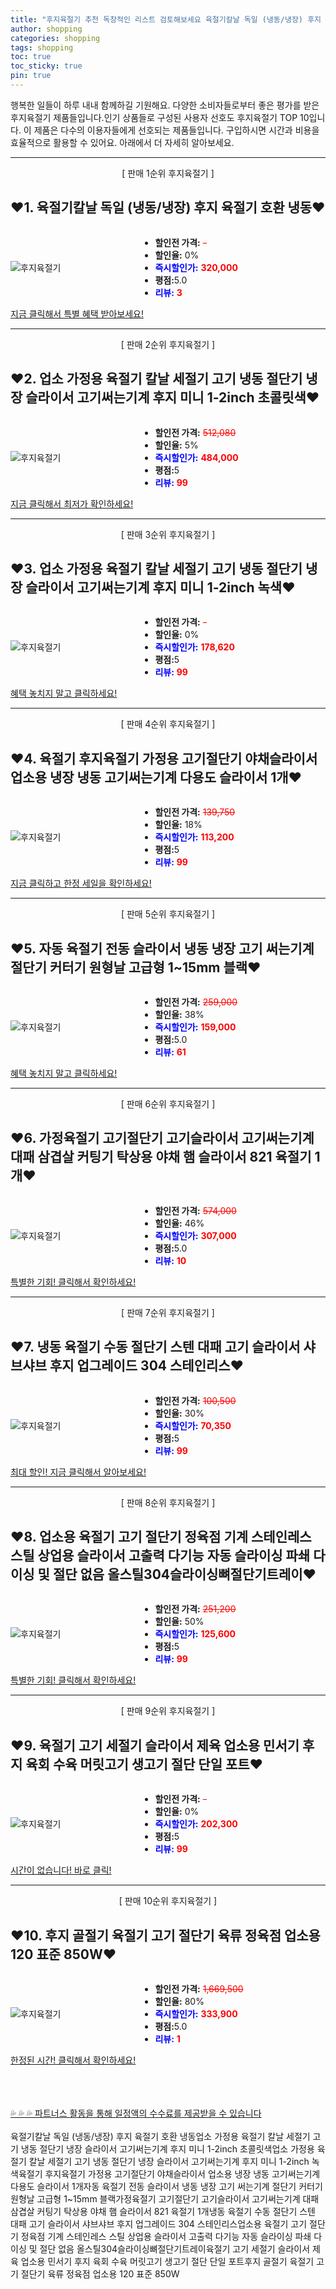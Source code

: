 ```yaml
---
title: "후지육절기 추천 독창적인 리스트 검토해보세요 육절기칼날 독일 (냉동/냉장) 후지 육절기"
author: shopping
categories: shopping
tags: shopping
toc: true
toc_sticky: true
pin: true
---
```

행복한 일들이 하루 내내 함께하길 기원해요. 다양한 소비자들로부터 좋은 평가를 받은 후지육절기 제품들입니다.인기 상품들로 구성된 사용자 선호도 후지육절기 TOP 10입니다. 이 제품은 다수의 이용자들에게 선호되는 제품들입니다. 구입하시면 시간과 비용을 효율적으로 활용할 수 있어요. 아래에서 더 자세히 알아보세요.

---
<p class="toplist" style="margin: 0 auto; display: block; width: fit-content;">[ 판매 1순위 후지육절기 ]</p>

<h2><strong>❤️1. 육절기칼날 독일 (냉동/냉장) 후지 육절기 호환 냉동❤️</strong></h2>

<div style="display: flex; align-items: center;">
    <div style="flex: 0.4;">
        <img src="https://thumbnail6.coupangcdn.com/thumbnails/remote/230x230ex/image/vendor_inventory/7c35/fb77f6665881c453d3a563c3a5ab3cfcce437baa537e6ea96e4f4fa8e4e0.JPG" alt="후지육절기" style="max-width: 100%;">
    </div>
    <div style="flex: 0.6; margin-left: 10px;">
        <ul>
            <li><strong>할인전 가격:</strong> <del style="color: red;">-</del></li>
            <li><strong>할인율:</strong> 0%</li>
            <li><span style='color:blue'><strong>즉시할인가:</strong></span> <span style='color:red'><strong>320,000</strong></span></li>
            <li><strong>평점:</strong>5.0</li>
            <li><span style='color:blue'><strong>리뷰:</strong></span> <span style='color:red'><strong>3</strong></span></li>
        </ul>
    </div>
</div>
<div class="center">
    <a href="https://William4Davisa.github.io?lptag=AF9450613&subid=githubio&pageKey=7288257294&traceid=V0-153&itemId=18622399439&vendorItemId=82128158247" class="myButton">
        지금 클릭해서 특별 혜택 받아보세요!
    </a>
</div>


---
<p class="toplist" style="margin: 0 auto; display: block; width: fit-content;">[ 판매 2순위 후지육절기 ]</p>

<h2><strong>❤️2. 업소 가정용 육절기 칼날 세절기 고기 냉동 절단기 냉장 슬라이서 고기써는기계 후지 미니 1-2inch 초콜릿색❤️</strong></h2>

<div style="display: flex; align-items: center;">
    <div style="flex: 0.4;">
        <img src="https://thumbnail6.coupangcdn.com/thumbnails/remote/230x230ex/image/vendor_inventory/2bc2/94b76433c726a33f7db5d1e07623dc8570e12f040a5b5956c3ec3372874d.jpg" alt="후지육절기" style="max-width: 100%;">
    </div>
    <div style="flex: 0.6; margin-left: 10px;">
        <ul>
            <li><strong>할인전 가격:</strong> <del style="color: red;">512,080</del></li>
            <li><strong>할인율:</strong> 5%</li>
            <li><span style='color:blue'><strong>즉시할인가:</strong></span> <span style='color:red'><strong>484,000</strong></span></li>
            <li><strong>평점:</strong>5</li>
            <li><span style='color:blue'><strong>리뷰:</strong></span> <span style='color:red'><strong>99</strong></span></li>
        </ul>
    </div>
</div>
<div class="center">
    <a href="https://William4Davisa.github.io?lptag=AF9450613&subid=githubio&pageKey=7989275995&traceid=V0-153&itemId=22204926474&vendorItemId=89251050906" class="myButton">
        지금 클릭해서 최저가 확인하세요!
    </a>
</div>


---
<p class="toplist" style="margin: 0 auto; display: block; width: fit-content;">[ 판매 3순위 후지육절기 ]</p>

<h2><strong>❤️3. 업소 가정용 육절기 칼날 세절기 고기 냉동 절단기 냉장 슬라이서 고기써는기계 후지 미니 1-2inch 녹색❤️</strong></h2>

<div style="display: flex; align-items: center;">
    <div style="flex: 0.4;">
        <img src="https://thumbnail10.coupangcdn.com/thumbnails/remote/230x230ex/image/vendor_inventory/480c/4e1904656bcc2adfbd105742bff5bd0888145c2368177ba32af70e320f8e.jpg" alt="후지육절기" style="max-width: 100%;">
    </div>
    <div style="flex: 0.6; margin-left: 10px;">
        <ul>
            <li><strong>할인전 가격:</strong> <del style="color: red;">-</del></li>
            <li><strong>할인율:</strong> 0%</li>
            <li><span style='color:blue'><strong>즉시할인가:</strong></span> <span style='color:red'><strong>178,620</strong></span></li>
            <li><strong>평점:</strong>5</li>
            <li><span style='color:blue'><strong>리뷰:</strong></span> <span style='color:red'><strong>99</strong></span></li>
        </ul>
    </div>
</div>
<div class="center">
    <a href="https://William4Davisa.github.io?lptag=AF9450613&subid=githubio&pageKey=7989275995&traceid=V0-153&itemId=22204926479&vendorItemId=89251050928" class="myButton">
        혜택 놓치지 말고 클릭하세요!
    </a>
</div>


---
<p class="toplist" style="margin: 0 auto; display: block; width: fit-content;">[ 판매 4순위 후지육절기 ]</p>

<h2><strong>❤️4. 육절기 후지육절기 가정용 고기절단기 야채슬라이서 업소용 냉장 냉동 고기써는기계 다용도 슬라이서 1개❤️</strong></h2>

<div style="display: flex; align-items: center;">
    <div style="flex: 0.4;">
        <img src="https://thumbnail8.coupangcdn.com/thumbnails/remote/230x230ex/image/vendor_inventory/a409/c74a45cbdebcd5df8110c710af42b2c0df2058363b8e6915663d5bef809d.jpg" alt="후지육절기" style="max-width: 100%;">
    </div>
    <div style="flex: 0.6; margin-left: 10px;">
        <ul>
            <li><strong>할인전 가격:</strong> <del style="color: red;">139,750</del></li>
            <li><strong>할인율:</strong> 18%</li>
            <li><span style='color:blue'><strong>즉시할인가:</strong></span> <span style='color:red'><strong>113,200</strong></span></li>
            <li><strong>평점:</strong>5</li>
            <li><span style='color:blue'><strong>리뷰:</strong></span> <span style='color:red'><strong>99</strong></span></li>
        </ul>
    </div>
</div>
<div class="center">
    <a href="https://William4Davisa.github.io?lptag=AF9450613&subid=githubio&pageKey=7596322501&traceid=V0-153&itemId=20084323485&vendorItemId=87179839533" class="myButton">
        지금 클릭하고 한정 세일을 확인하세요!
    </a>
</div>


---
<p class="toplist" style="margin: 0 auto; display: block; width: fit-content;">[ 판매 5순위 후지육절기 ]</p>

<h2><strong>❤️5. 자동 육절기 전동 슬라이서 냉동 냉장 고기 써는기계 절단기 커터기 원형날 고급형 1~15mm 블랙❤️</strong></h2>

<div style="display: flex; align-items: center;">
    <div style="flex: 0.4;">
        <img src="https://thumbnail6.coupangcdn.com/thumbnails/remote/230x230ex/image/vendor_inventory/fe36/5a3c9cf110ba90094ccd865d1296cf06f1eedcf0dc7ce626f532e2bbe560.png" alt="후지육절기" style="max-width: 100%;">
    </div>
    <div style="flex: 0.6; margin-left: 10px;">
        <ul>
            <li><strong>할인전 가격:</strong> <del style="color: red;">259,000</del></li>
            <li><strong>할인율:</strong> 38%</li>
            <li><span style='color:blue'><strong>즉시할인가:</strong></span> <span style='color:red'><strong>159,000</strong></span></li>
            <li><strong>평점:</strong>5.0</li>
            <li><span style='color:blue'><strong>리뷰:</strong></span> <span style='color:red'><strong>61</strong></span></li>
        </ul>
    </div>
</div>
<div class="center">
    <a href="https://William4Davisa.github.io?lptag=AF9450613&subid=githubio&pageKey=7852087580&traceid=V0-153&itemId=21404365422&vendorItemId=88460941803" class="myButton">
        혜택 놓치지 말고 클릭하세요!
    </a>
</div>


---
<p class="toplist" style="margin: 0 auto; display: block; width: fit-content;">[ 판매 6순위 후지육절기 ]</p>

<h2><strong>❤️6. 가정육절기 고기절단기 고기슬라이서 고기써는기계 대패 삼겹살 커팅기 탁상용 야채 햄 슬라이서 821 육절기 1개❤️</strong></h2>

<div style="display: flex; align-items: center;">
    <div style="flex: 0.4;">
        <img src="https://thumbnail10.coupangcdn.com/thumbnails/remote/230x230ex/image/vendor_inventory/f210/b9672774e97002cb756c978fca8ca27c2d2f4c2f7bb018510643c35ce487.jpg" alt="후지육절기" style="max-width: 100%;">
    </div>
    <div style="flex: 0.6; margin-left: 10px;">
        <ul>
            <li><strong>할인전 가격:</strong> <del style="color: red;">574,000</del></li>
            <li><strong>할인율:</strong> 46%</li>
            <li><span style='color:blue'><strong>즉시할인가:</strong></span> <span style='color:red'><strong>307,000</strong></span></li>
            <li><strong>평점:</strong>5.0</li>
            <li><span style='color:blue'><strong>리뷰:</strong></span> <span style='color:red'><strong>10</strong></span></li>
        </ul>
    </div>
</div>
<div class="center">
    <a href="https://William4Davisa.github.io?lptag=AF9450613&subid=githubio&pageKey=8182907933&traceid=V0-153&itemId=23398804040&vendorItemId=90426540220" class="myButton">
        특별한 기회! 클릭해서 확인하세요!
    </a>
</div>


---
<p class="toplist" style="margin: 0 auto; display: block; width: fit-content;">[ 판매 7순위 후지육절기 ]</p>

<h2><strong>❤️7. 냉동 육절기 수동 절단기 스텐 대패 고기 슬라이서 샤브샤브 후지 업그레이드 304 스테인리스❤️</strong></h2>

<div style="display: flex; align-items: center;">
    <div style="flex: 0.4;">
        <img src="https://thumbnail6.coupangcdn.com/thumbnails/remote/230x230ex/image/vendor_inventory/8e03/9e53513ae4e90b1277b5656fef7c41d77434a218529db6333a43220a3b59.jpeg" alt="후지육절기" style="max-width: 100%;">
    </div>
    <div style="flex: 0.6; margin-left: 10px;">
        <ul>
            <li><strong>할인전 가격:</strong> <del style="color: red;">100,500</del></li>
            <li><strong>할인율:</strong> 30%</li>
            <li><span style='color:blue'><strong>즉시할인가:</strong></span> <span style='color:red'><strong>70,350</strong></span></li>
            <li><strong>평점:</strong>5</li>
            <li><span style='color:blue'><strong>리뷰:</strong></span> <span style='color:red'><strong>99</strong></span></li>
        </ul>
    </div>
</div>
<div class="center">
    <a href="https://William4Davisa.github.io?lptag=AF9450613&subid=githubio&pageKey=8217809622&traceid=V0-153&itemId=23610266005&vendorItemId=90635925905" class="myButton">
        최대 할인! 지금 클릭해서 알아보세요!
    </a>
</div>


---
<p class="toplist" style="margin: 0 auto; display: block; width: fit-content;">[ 판매 8순위 후지육절기 ]</p>

<h2><strong>❤️8. 업소용 육절기 고기 절단기 정육점 기계 스테인레스 스틸 상업용 슬라이서 고출력 다기능 자동 슬라이싱 파쇄 다이싱 및 절단 없음 올스틸304슬라이싱뼈절단기트레이❤️</strong></h2>

<div style="display: flex; align-items: center;">
    <div style="flex: 0.4;">
        <img src="https://thumbnail7.coupangcdn.com/thumbnails/remote/230x230ex/image/vendor_inventory/4010/7732436537be69d5bbb3baf3cb90a5f5886b14ccb196402c273aebef260d.jpg" alt="후지육절기" style="max-width: 100%;">
    </div>
    <div style="flex: 0.6; margin-left: 10px;">
        <ul>
            <li><strong>할인전 가격:</strong> <del style="color: red;">251,200</del></li>
            <li><strong>할인율:</strong> 50%</li>
            <li><span style='color:blue'><strong>즉시할인가:</strong></span> <span style='color:red'><strong>125,600</strong></span></li>
            <li><strong>평점:</strong>5</li>
            <li><span style='color:blue'><strong>리뷰:</strong></span> <span style='color:red'><strong>99</strong></span></li>
        </ul>
    </div>
</div>
<div class="center">
    <a href="https://William4Davisa.github.io?lptag=AF9450613&subid=githubio&pageKey=6743287234&traceid=V0-153&itemId=15749070526&vendorItemId=90614547933" class="myButton">
        특별한 기회! 클릭해서 확인하세요!
    </a>
</div>


---
<p class="toplist" style="margin: 0 auto; display: block; width: fit-content;">[ 판매 9순위 후지육절기 ]</p>

<h2><strong>❤️9. 육절기 고기 세절기 슬라이서 제육 업소용 민서기 후지 육회 수육 머릿고기 생고기 절단 단일 포트❤️</strong></h2>

<div style="display: flex; align-items: center;">
    <div style="flex: 0.4;">
        <img src="https://thumbnail6.coupangcdn.com/thumbnails/remote/230x230ex/image/vendor_inventory/72dd/3cc3516ce16e03ce7a5ee64435e1f2a6cffe04646a78db4ad5144b939975.jpg" alt="후지육절기" style="max-width: 100%;">
    </div>
    <div style="flex: 0.6; margin-left: 10px;">
        <ul>
            <li><strong>할인전 가격:</strong> <del style="color: red;">-</del></li>
            <li><strong>할인율:</strong> 0%</li>
            <li><span style='color:blue'><strong>즉시할인가:</strong></span> <span style='color:red'><strong>202,300</strong></span></li>
            <li><strong>평점:</strong>5</li>
            <li><span style='color:blue'><strong>리뷰:</strong></span> <span style='color:red'><strong>99</strong></span></li>
        </ul>
    </div>
</div>
<div class="center">
    <a href="https://William4Davisa.github.io?lptag=AF9450613&subid=githubio&pageKey=8070657482&traceid=V0-153&itemId=22715327330&vendorItemId=89750773712" class="myButton">
        시간이 없습니다! 바로 클릭!
    </a>
</div>


---
<p class="toplist" style="margin: 0 auto; display: block; width: fit-content;">[ 판매 10순위 후지육절기 ]</p>

<h2><strong>❤️10. 후지 골절기 육절기 고기 절단기 육류 정육점 업소용 120 표준 850W❤️</strong></h2>

<div style="display: flex; align-items: center;">
    <div style="flex: 0.4;">
        <img src="https://thumbnail6.coupangcdn.com/thumbnails/remote/230x230ex/image/vendor_inventory/a2af/b4affbb66f42807f255653f5ff469ddc96e2f1b30a0a2d6fb59c71ac1ce0.jpg" alt="후지육절기" style="max-width: 100%;">
    </div>
    <div style="flex: 0.6; margin-left: 10px;">
        <ul>
            <li><strong>할인전 가격:</strong> <del style="color: red;">1,669,500</del></li>
            <li><strong>할인율:</strong> 80%</li>
            <li><span style='color:blue'><strong>즉시할인가:</strong></span> <span style='color:red'><strong>333,900</strong></span></li>
            <li><strong>평점:</strong>5.0</li>
            <li><span style='color:blue'><strong>리뷰:</strong></span> <span style='color:red'><strong>1</strong></span></li>
        </ul>
    </div>
</div>
<div class="center">
    <a href="https://William4Davisa.github.io?lptag=AF9450613&subid=githubio&pageKey=6667790410&traceid=V0-153&itemId=15329489487&vendorItemId=88402302674" class="myButton">
        한정된 시간! 클릭해서 확인하세요!
    </a>
</div>

<br><br><br>[💦 💦 💦 파트너스 활동을 통해 일정액의 수수료를 제공받을 수 있습니다](https://link.coupang.com/a/bcpT2c)<br><br>육절기칼날 독일 (냉동/냉장) 후지 육절기 호환 냉동업소 가정용 육절기 칼날 세절기 고기 냉동 절단기 냉장 슬라이서 고기써는기계 후지 미니 1-2inch 초콜릿색업소 가정용 육절기 칼날 세절기 고기 냉동 절단기 냉장 슬라이서 고기써는기계 후지 미니 1-2inch 녹색육절기 후지육절기 가정용 고기절단기 야채슬라이서 업소용 냉장 냉동 고기써는기계 다용도 슬라이서 1개자동 육절기 전동 슬라이서 냉동 냉장 고기 써는기계 절단기 커터기 원형날 고급형 1~15mm 블랙가정육절기 고기절단기 고기슬라이서 고기써는기계 대패 삼겹살 커팅기 탁상용 야채 햄 슬라이서 821 육절기 1개냉동 육절기 수동 절단기 스텐 대패 고기 슬라이서 샤브샤브 후지 업그레이드 304 스테인리스업소용 육절기 고기 절단기 정육점 기계 스테인레스 스틸 상업용 슬라이서 고출력 다기능 자동 슬라이싱 파쇄 다이싱 및 절단 없음 올스틸304슬라이싱뼈절단기트레이육절기 고기 세절기 슬라이서 제육 업소용 민서기 후지 육회 수육 머릿고기 생고기 절단 단일 포트후지 골절기 육절기 고기 절단기 육류 정육점 업소용 120 표준 850W